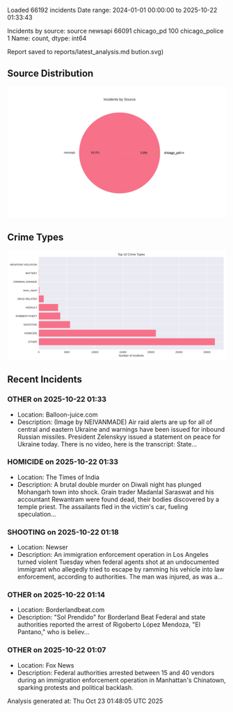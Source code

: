 
Loaded 66192 incidents
Date range: 2024-01-01 00:00:00 to 2025-10-22 01:33:43

Incidents by source:
source
newsapi           66091
chicago_pd          100
chicago_police        1
Name: count, dtype: int64

Report saved to reports/latest_analysis.md
bution.svg)

## Source Distribution
![Source Distribution](images/source_distribution.svg)

## Crime Types
![Crime Types](images/crime_types.svg)

## Recent Incidents

### OTHER on 2025-10-22 01:33
- Location: Balloon-juice.com
- Description: (Image by NEIVANMADE) Air raid alerts are up for all of central and eastern Ukraine and warnings have been issued for inbound Russian missiles. President Zelenskyy issued a statement on peace for Ukraine today. There is no video, here is the transcript: State…


### HOMICIDE on 2025-10-22 01:33
- Location: The Times of India
- Description: A brutal double murder on Diwali night has plunged Mohangarh town into shock. Grain trader Madanlal Saraswat and his accountant Rewantram were found dead, their bodies discovered by a temple priest. The assailants fled in the victim's car, fueling speculation…


### SHOOTING on 2025-10-22 01:18
- Location: Newser
- Description: An immigration enforcement operation in Los Angeles turned violent Tuesday when federal agents shot at an undocumented immigrant who allegedly tried to escape by ramming his vehicle into law enforcement, according to authorities. The man was injured, as was a…


### OTHER on 2025-10-22 01:14
- Location: Borderlandbeat.com
- Description: "Sol Prendido" for Borderland Beat Federal and state authorities reported the arrest of Rigoberto López Mendoza, "El Pantano," who is believ...


### OTHER on 2025-10-22 01:07
- Location: Fox News
- Description: Federal authorities arrested between 15 and 40 vendors during an immigration enforcement operation in Manhattan's Chinatown, sparking protests and political backlash.

Analysis generated at: Thu Oct 23 01:48:05 UTC 2025
